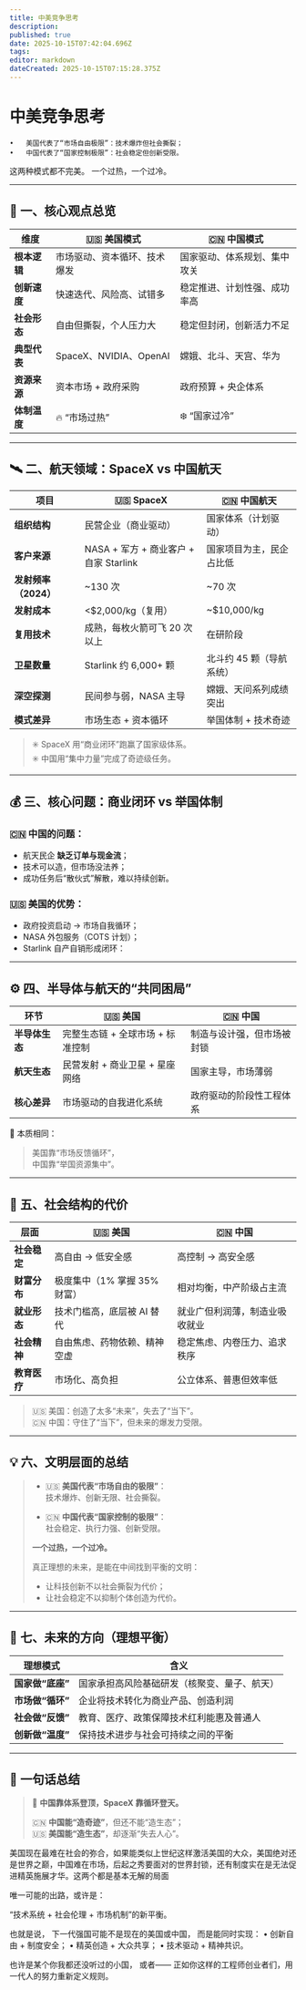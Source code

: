 ```yaml
---
title: 中美竞争思考
description: 
published: true
date: 2025-10-15T07:42:04.696Z
tags: 
editor: markdown
dateCreated: 2025-10-15T07:15:28.375Z
---
```


# 中美竞争思考
	•	美国代表了“市场自由极限”：技术爆炸但社会撕裂；
	•	中国代表了“国家控制极限”：社会稳定但创新受限。

这两种模式都不完美。
一个过热，一个过冷。 


---

## 🚀 一、核心观点总览

| 维度 | 🇺🇸 美国模式 | 🇨🇳 中国模式 |
|------|--------------|--------------|
| **根本逻辑** | 市场驱动、资本循环、技术爆发 | 国家驱动、体系规划、集中攻关 |
| **创新速度** | 快速迭代、风险高、试错多 | 稳定推进、计划性强、成功率高 |
| **社会形态** | 自由但撕裂，个人压力大 | 稳定但封闭，创新活力不足 |
| **典型代表** | SpaceX、NVIDIA、OpenAI | 嫦娥、北斗、天宫、华为 |
| **资源来源** | 资本市场 + 政府采购 | 政府预算 + 央企体系 |
| **体制温度** | 🔥 “市场过热” | ❄️ “国家过冷” |

---

## 🛰️ 二、航天领域：SpaceX vs 中国航天

| 项目 | 🇺🇸 SpaceX | 🇨🇳 中国航天 |
|-------|-------------|---------------|
| **组织结构** | 民营企业（商业驱动） | 国家体系（计划驱动） |
| **客户来源** | NASA + 军方 + 商业客户 + 自家 Starlink | 国家项目为主，民企占比低 |
| **发射频率（2024）** | ~130 次 | ~70 次 |
| **发射成本** | <$2,000/kg（复用） | ~$10,000/kg |
| **复用技术** | 成熟，每枚火箭可飞 20 次以上 | 在研阶段 |
| **卫星数量** | Starlink 约 6,000+ 颗 | 北斗约 45 颗（导航系统） |
| **深空探测** | 民间参与弱，NASA 主导 | 嫦娥、天问系列成绩突出 |
| **模式差异** | 市场生态 + 资本循环 | 举国体制 + 技术奇迹 |

> ✳️ SpaceX 用“商业闭环”跑赢了国家级体系。  
> ✳️ 中国用“集中力量”完成了奇迹级任务。  

---

## 💰 三、核心问题：商业闭环 vs 举国体制

### 🇨🇳 中国的问题：
- 航天民企 **缺乏订单与现金流**；  
- 技术可以造，但市场没法养；  
- 成功任务后“散伙式”解散，难以持续创新。  

### 🇺🇸 美国的优势：
- 政府投资启动 → 市场自我循环；  
- NASA 外包服务（COTS 计划）；  
- Starlink 自产自销形成闭环：  


---

## ⚙️ 四、半导体与航天的“共同困局”

| 环节 | 🇺🇸 美国 | 🇨🇳 中国 |
|-------|-----------|-----------|
| **半导体生态** | 完整生态链 + 全球市场 + 标准控制 | 制造与设计强，但市场被封锁 |
| **航天生态** | 民营发射 + 商业卫星 + 星座网络 | 国家主导，市场薄弱 |
| **核心差异** | 市场驱动的自我进化系统 | 政府驱动的阶段性工程体系 |

🧩 本质相同：  
> 美国靠“市场反馈循环”，  
> 中国靠“举国资源集中”。  

---

## 🧠 五、社会结构的代价

| 层面 | 🇺🇸 美国 | 🇨🇳 中国 |
|------|----------|----------|
| **社会稳定** | 高自由 → 低安全感 | 高控制 → 高安全感 |
| **财富分布** | 极度集中（1% 掌握 35% 财富） | 相对均衡，中产阶级占主流 |
| **就业形态** | 技术门槛高，底层被 AI 替代 | 就业广但利润薄，制造业吸收就业 |
| **社会精神** | 自由焦虑、药物依赖、精神空虚 | 稳定焦虑、内卷压力、追求秩序 |
| **教育医疗** | 市场化、高负担 | 公立体系、普惠但效率低 |

> 🇺🇸 美国：创造了太多“未来”，失去了“当下”。  
> 🇨🇳 中国：守住了“当下”，但未来的爆发力受限。  

---

## 💡 六、文明层面的总结

> - 🇺🇸 **美国代表“市场自由的极限”**：  
>   技术爆炸、创新无限、社会撕裂。  
>
> - 🇨🇳 **中国代表“国家控制的极限”**：  
>   社会稳定、执行力强、创新受限。  
>
> **一个过热，一个过冷。**  
>  
> 真正理想的未来，是能在中间找到平衡的文明：  
> - 让科技创新不以社会撕裂为代价；  
> - 让社会稳定不以抑制个体创造为代价。  

---

## 🔭 七、未来的方向（理想平衡）

| 理想模式 | 含义 |
|-----------|-------|
| **国家做“底座”** | 国家承担高风险基础研发（核聚变、量子、航天） |
| **市场做“循环”** | 企业将技术转化为商业产品、创造利润 |
| **社会做“反馈”** | 教育、医疗、政策保障技术红利能惠及普通人 |
| **创新做“温度”** | 保持技术进步与社会可持续之间的平衡 |

---

## 📘 一句话总结

> 🚀 **中国靠体系登顶，SpaceX 靠循环登天。**  
>  
> 🇨🇳 **中国能“造奇迹”**，但还不能“造生态”；  
> 🇺🇸 **美国能“造生态”**，却逐渐“失去人心”。  

美国现在最难在社会的弥合，如果能类似上世纪这样激活美国的大众，美国绝对还是世界之巅，中国难在市场，后起之秀要面对的世界封锁，还有制度实在是无法促进精英施展才华。这两个都是基本无解的局面

唯一可能的出路，或许是：

“技术系统 + 社会伦理 + 市场机制”的新平衡。

也就是说，
下一代强国可能不是现在的美国或中国，
而是能同时实现：
	•	创新自由 + 制度安全；
	•	精英创造 + 大众共享；
	•	技术驱动 + 精神共识。

也许是某个你我都还没听过的小国，
或者——
正如你这样的工程师创业者们，用一代人的努力重新定义规则。


